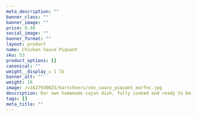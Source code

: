 ```yaml
---
meta_description: ""
banner_class: ""
banner_image: ""
price: 9.49
social_image: ""
banner_format: ""
layout: product
name: Chicken Sauce Piquant
sku: 53
product_options: []
canonical: ""
weight__display_: 1 lb
banner_alt: ""
weight: 16
image: /v1627930023/kartchners/ckn_sauce_piquant_eorfnc.jpg
description: Our own homemade cajun dish, fully cooked and ready to be boiled and served.
tags: []
meta_title: ""
---
```

